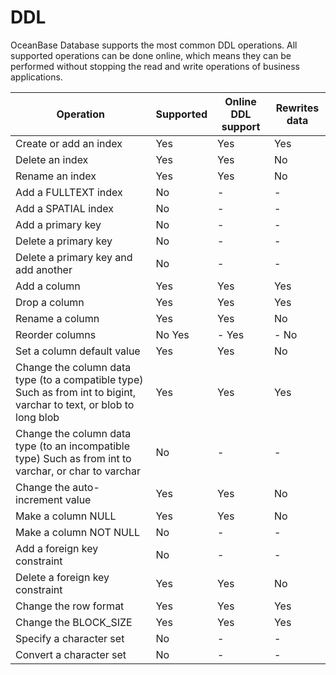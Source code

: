 DDL 
========================



OceanBase Database supports the most common DDL operations. All supported operations can be done online, which means they can be performed without stopping the read and write operations of business applications.


|                                                            **Operation**                                                             |     **Supported**      | **Online DDL support** |  **Rewrites data**   |
|--------------------------------------------------------------------------------------------------------------------------------------|------------------------|------------------------|----------------------|
| Create or add an index                                                                                                               | Yes                    | Yes                    | Yes                  |
| Delete an index                                                                                                                      | Yes                    | Yes                    | No                   |
| Rename an index                                                                                                                      | Yes                    | Yes                    | No                   |
| Add a FULLTEXT index                                                                                                                 | No                     | -                      | -                    |
| Add a SPATIAL index                                                                                                                  | No                     | -                      | -                    |
| Add a primary key                                                                                                                    | No                     | -                      | -                    |
| Delete a primary key                                                                                                                 | No                     | -                      | -                    |
| Delete a primary key and add another                                                                                                 | No                     | -                      | -                    |
| Add a column                                                                                                                         | Yes                    | Yes                    | Yes                  |
| Drop a column                                                                                                                        | Yes                    | Yes                    | Yes                  |
| Rename a column                                                                                                                      | Yes                    | Yes                    | No                   |
| Reorder columns                                                                                                                      | No Yes | - Yes  | - No |
| Set a column default value                                                                                                           | Yes                    | Yes                    | No                   |
| Change the column data type (to a compatible type) Such as from int to bigint, varchar to text, or blob to long blob | Yes                    | Yes                    | Yes                  |
| Change the column data type (to an incompatible type) Such as from int to varchar, or char to varchar                | No                     | -                      | -                    |
| Change the auto-increment value                                                                                                      | Yes                    | Yes                    | No                   |
| Make a column NULL                                                                                                                   | Yes                    | Yes                    | No                   |
| Make a column NOT NULL                                                                                                               | No                     | -                      | -                    |
| Add a foreign key constraint                                                                                                         | No                     | -                      | -                    |
| Delete a foreign key constraint                                                                                                      | Yes                    | Yes                    | No                   |
| Change the row format                                                                                                                | Yes                    | Yes                    | Yes                  |
| Change the BLOCK_SIZE                                                                                                                | Yes                    | Yes                    | Yes                  |
| Specify a character set                                                                                                              | No                     | -                      | -                    |
| Convert a character set                                                                                                              | No                     | -                      | -                    |



